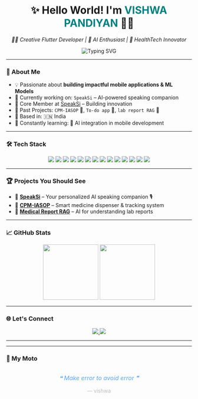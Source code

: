 <h1 align="center">✨ Hello World! I'm <span style="color: teal;">VISHWA PANDIYAN</span> 👨‍💻</h1>
<p align="center"><em>👨‍🔬 Creative Flutter Developer | 🤖 AI Enthusiast | 💊 HealthTech Innovator</em></p>

<p align="center">
  <img src="https://readme-typing-svg.demolab.com?font=Fira+Code&weight=500&pause=1000&center=true&vCenter=true&width=435&lines=Welcome+to+my+GitHub!;Flutter+%F0%9F%92%BB+%2B+AI+%3D+Future;Let%E2%80%99s+build+innovative+AI+apps!" alt="Typing SVG" />
</p>

---

### 🚀 About Me

- 💡 Passionate about **building impactful mobile applications & ML Models**
- 🧠 Currently working on: `SpeakSi` – AI-powered speaking companion  
- 🧪 Core Member at [SpeakSi](https://github.com/vishwapandiyan/SpeakSi1.git) – Building innovation
- 🎯 Past Projects: `CPM-IASOP` 💊, `To-do app` 📝, `lab report RAG` 🧠
- 📍 Based in: 🇮🇳 India
- 🌱 Constantly learning: 🤝 AI integration in mobile development

---

### 🛠️ Tech Stack

<p align="center">
  <img src="https://img.shields.io/badge/Flutter-02569B?style=for-the-badge&logo=flutter&logoColor=white" />
  <img src="https://img.shields.io/badge/Dart-0175C2?style=for-the-badge&logo=dart&logoColor=white" />
  <img src="https://img.shields.io/badge/Firebase-FFCA28?style=for-the-badge&logo=firebase&logoColor=black" />
  <img src="https://img.shields.io/badge/android%20studio-346ac1?style=for-the-badge&logo=android%20studio&logoColor=white" />
  <img src="https://img.shields.io/badge/PyTorch-%23EE4C2C.svg?style=for-the-badge&logo=PyTorch&logoColor=white" />
  <img src="https://img.shields.io/badge/flask-%23000.svg?style=for-the-badge&logo=flask&logoColor=white" />
  <img src="https://img.shields.io/badge/python-3670A0?style=for-the-badge&logo=python&logoColor=ffdd54" />
  <img src="https://img.shields.io/badge/MongoDB-%234ea94b.svg?style=for-the-badge&logo=mongodb&logoColor=white" />
  <img src="https://img.shields.io/badge/node.js-6DA55F?style=for-the-badge&logo=node.js&logoColor=white" />
  <img src="https://img.shields.io/badge/javascript-%23323330.svg?style=for-the-badge&logo=javascript&logoColor=%23F7DF1E)" />
  <img src="https://img.shields.io/badge/Git-181717?style=for-the-badge&logo=git&logoColor=white" />
  <img src="https://img.shields.io/badge/LeetCode-000000?style=for-the-badge&logo=LeetCode&logoColor=#d16c06" />
  <img src="https://img.shields.io/badge/java-%23ED8B00.svg?style=for-the-badge&logo=openjdk&logoColor=white" />
  <img src="https://img.shields.io/badge/AWS-%23FF9900.svg?style=for-the-badge&logo=amazon-aws&logoColor=white" />
</p>

---

### 🏆 Projects You Should See

- 💬 **[SpeakSi](https://github.com/vishwapandiyan/SpeakSi1.git)** – Your personalized AI speaking companion 🎙️  
- 💊 **[CPM-IASOP](https://github.com/vishwapandiyan/CPM-IASOP.git)** – Smart medicine dispenser & tracking system  
- 🧠 **[Medical Report RAG](https://github.com/vishwapandiyan/lap_report_rag.git)** – AI for understanding lab reports

---

### 📈 GitHub Stats

<p align="center">
  <img src="https://github-readme-stats.vercel.app/api?username=vishwapandiyan&show_icons=true&theme=tokyonight&rank_icon=github&hide_border=true" height="150"/>
  <img src="https://github-readme-stats.vercel.app/api/top-langs/?username=vishwapandiyan&layout=compact&theme=tokyonight&hide_border=true" height="150"/>
</p>

---

### 🌐 Let's Connect

<p align="center">
  <a href="https://www.linkedin.com/in/vishwa-pandiyan-465326290/">
    <img src="https://img.shields.io/badge/linkedin-%230077B5.svg?style=for-the-badge&logo=linkedin&logoColor=white" />
  </a>
  <a href="mailto:vishwa.fury@gmail.com">
    <img src="https://img.shields.io/badge/Gmail-D14836?style=for-the-badge&logo=gmail&logoColor=white" />
  </a>
</p>

---

---

### 💬 My Moto

<p align="center">
  <img src="https://github-readme-stats.vercel.app/api?username=blank&show_icons=false&hide_title=true&hide_rank=true&include_all_commits=false&custom_title=%22&theme=tokyonight&text_color=ffffff&bg_color=00000000" width="0" height="0"/>
</p>

<p align="center" style="font-style: italic; color: #58a6ff; font-size: 16px;">
  ❝ Make error to avoid error ❞  
</p>
<p align="center" style="color: #bdbdbd;">— vishwa</p>
